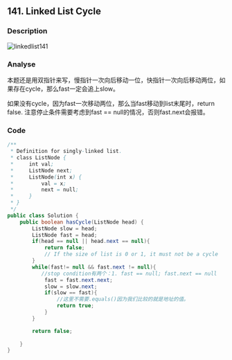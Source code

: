 ## 141. Linked List Cycle

### Description
![linkedlist141](https://github.com/liu2su/leetcode/assets/96462566/64c9cb29-8bcd-4818-8989-76cb5e34aa6c)

### Analyse
本题还是用双指针来写，慢指针一次向后移动一位，快指针一次向后移动两位，如果存在cycle，那么fast一定会追上slow。

如果没有cycle，因为fast一次移动两位，那么当fast移动到list末尾时，return false. 注意停止条件需要考虑到fast == null的情况，否则fast.next会报错。

### Code
```java
/**
 * Definition for singly-linked list.
 * class ListNode {
 *     int val;
 *     ListNode next;
 *     ListNode(int x) {
 *         val = x;
 *         next = null;
 *     }
 * }
 */
public class Solution {
    public boolean hasCycle(ListNode head) {
        ListNode slow = head;
        ListNode fast = head;
        if(head == null || head.next == null){
            return false;
            // If the size of list is 0 or 1, it must not be a cycle
        }
        while(fast!= null && fast.next != null){
           //stop condition有两个：1. fast == null; fast.next == null
            fast = fast.next.next;
            slow = slow.next;
            if(slow == fast){
                //这里不需要.equals()因为我们比较的就是地址的值。
                return true;
            }
        }

        return false;
        
    }
}
```
